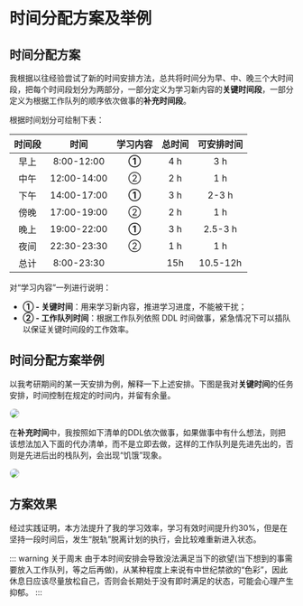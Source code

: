 # 时间分配方案及举例

## 时间分配方案

我根据以往经验尝试了新的时间安排方法，总共将时间分为早、中、晚三个大时间段，把每个时间段划分为两部分，一部分定义为学习新内容的**关键时间段**，一部分定义为根据工作队列的顺序依次做事的**补充时间段**。

根据时间划分可绘制下表：

|时间段|时间|学习内容|总时间|可安排时间|
|:---:|:---:|:---:|:---:|:---:|
|早上| 8:00-12:00 | **①** | 4 h | 3 h |
|中午| 12:00-14:00 | ② | 2 h | 1 h |
|下午| 14:00-17:00 | **①** | 3 h | 2-3 h |
|傍晚| 17:00-19:00 | ② | 2 h | 1 h |
|晚上| 19:00-22:00 | **①** | 3 h | 2.5-3 h |
|夜间| 22:30-23:30 | ② | 1 h | 1 h |
|总计| 8:00-23:30 | | 15h | 10.5-12h |

对“学习内容”一列进行说明：

- **① - 关键时间**：用来学习新内容，推进学习进度，不能被干扰；
- **② - 工作队列时间**：根据工作队列依照 DDL 时间做事，紧急情况下可以插队以保证关键时间段的工作效率。

## 时间分配方案举例

以我考研期间的某一天安排为例，解释一下上述安排。下图是我对**关键时间**的任务安排，时间控制在规定的时间内，并留有余量。

<img src="https://mysite-bucket.oss-cn-wulanchabu.aliyuncs.com/tech_blog_img/time-control.png?x-oss-process=style/small_size_rule" style="border-radius: 15px; border: 1px solid #e4e4e4">

在**补充时间**中，我按照如下清单的DDL依次做事，如果做事中有什么想法，则把该想法加入下面的代办清单，而不是立即去做，这样的工作队列是先进先出的，否则是先进后出的栈队列，会出现“饥饿”现象。

<img src="https://mysite-bucket.oss-cn-wulanchabu.aliyuncs.com/tech_blog_img/time-control-2.png?x-oss-process=style/small_size_rule" style="border-radius: 15px; border: 1px solid #e4e4e4">

## 方案效果

经过实践证明，本方法提升了我的学习效率，学习有效时间提升约30%，但是在坚持一段时间后，发生“脱轨”脱离计划的执行，会比较难重新进入状态。

::: warning 关于周末
由于本时间安排会导致没法满足当下的欲望(当下想到的事需要放入工作队列，等之后再做)，从某种程度上来说有中世纪禁欲的“色彩”，因此休息日应该尽量放松自己，否则会长期处于没有即时满足的状态，可能会心理产生抑郁。
:::
